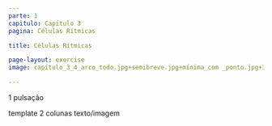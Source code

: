 ```yaml
---
parte: 1
capitulo: Capítulo 3
pagina: Células Rítmicas

title: Células Rítmicas

page-layout: exercise
image: capítulo_3_4_arco_todo.jpg+semibreve.jpg+mínima_com _ponto.jpg+3pulsacoes.jpg+4pulsacoes.jpg

---
```

1 pulsação

template 2 colunas texto/imagem
